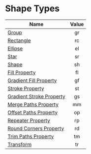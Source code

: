 # Shape Types

Name | Value
-- | :--:
[Group](../../layers/shapes/#group-element) | gr
[Rectangle](../../layers/shapes/#rectangle-element) | rc
[Ellipse](../../layers/shapes/#ellipse-element) | el
[Star](../../layers/shapes/#polystar-element) | sr
[Shape](../../layers/shapes/#shape-element) | sh
[Fill Property](../../layers/shapes/#fill-property) | fl
[Gradient Fill Property](../../layers/shapes/#gradient-fill-property) | gf
[Stroke Property](../../layers/shapes/#stroke-property) | st
[Gradient Stroke Property](../../layers/shapes/#gradient-stroke-property) | gs
[Merge Paths Property](../../layers/shapes/#merge-paths-property) | mm
[Offset Paths Property](../../layers/shapes/#offset-paths-property) | op
[Repeater Property](../../layers/shapes/#repeater-property) | rp
[Round Corners Property](../../layers/shapes/#round-corners-property) | rd
[Trim Paths Property](../../layers/shapes/#trim-paths-property) | tm
[Transform](../../layers/common/#transform) | tr
